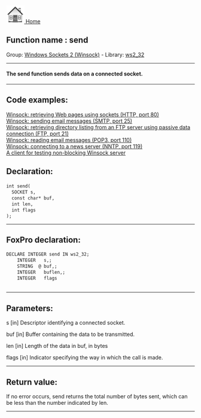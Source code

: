 [<img src="../../images/home.png"> Home ](https://github.com/VFPX/Win32API)  

## Function name : send
Group: [Windows Sockets 2 (Winsock)](../../functions_group.md#Windows_Sockets_2_(Winsock))  -  Library: [ws2_32](../../Libraries.md#ws2_32)  
***  


#### The <Strong>send</Strong> function sends data on a connected socket.

***  


## Code examples:
[Winsock: retrieving Web pages using sockets (HTTP, port 80)](../../samples/sample_383.md)  
[Winsock: sending email messages (SMTP, port 25)](../../samples/sample_385.md)  
[Winsock: retrieving directory listing from an FTP server using passive data connection (FTP, port 21)](../../samples/sample_386.md)  
[Winsock: reading email messages (POP3, port 110)](../../samples/sample_388.md)  
[Winsock: connecting to a news server (NNTP, port 119)](../../samples/sample_389.md)  
[A client for testing non-blocking Winsock server](../../samples/sample_413.md)  

## Declaration:
```foxpro  
int send(
  SOCKET s,
  const char* buf,
  int len,
  int flags
);  
```  
***  


## FoxPro declaration:
```foxpro  
DECLARE INTEGER send IN ws2_32;
	INTEGER   s,;
	STRING  @ buf,;
	INTEGER   buflen,;
	INTEGER   flags
  
```  
***  


## Parameters:
s 
[in] Descriptor identifying a connected socket. 

buf 
[in] Buffer containing the data to be transmitted. 

len 
[in] Length of the data in buf, in bytes 

flags 
[in] Indicator specifying the way in which the call is made. 
  
***  


## Return value:
If no error occurs, send returns the total number of bytes sent, which can be less than the number indicated by len.  
***  

